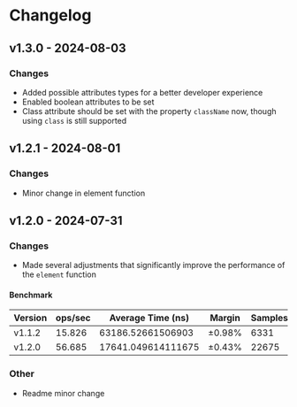 # Changelog

## v1.3.0 - 2024-08-03

### Changes

- Added possible attributes types for a better developer experience
- Enabled boolean attributes to be set
- Class attribute should be set with the property `className` now, though using `class` is still supported

## v1.2.1 - 2024-08-01

### Changes

- Minor change in element function

## v1.2.0 - 2024-07-31

### Changes

- Made several adjustments that significantly improve the performance of the `element` function

#### Benchmark

Version      | ops/sec | Average Time (ns)   | Margin   | Samples |
-------------|---------|---------------------|----------|---------|
v1.1.2       | 15.826  | 63186.52661506903   | ±0.98%   | 6331    |
v1.2.0       | 56.685  | 17641.049614111675  | ±0.43%   | 22675   | 

### Other

- Readme minor change
